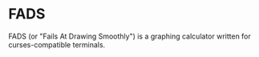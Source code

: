 # FADS
FADS (or "Fails At Drawing Smoothly") is a graphing calculator written for curses-compatible terminals.
